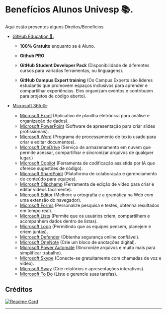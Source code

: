 # Benefícios Alunos Univesp 📚.

Aqui estão presentes alguns Direitos/Benefícios

- [GitHub Education 📖:](https://education.github.com/discount_requests/application)

  - **100% Gratuito** enquanto se é Aluno.

  - **Github PRO**.

  - **GitHub Student Developer Pack** (Disponibilidade de diferentes cursos para variadas ferramentas, ou linguagens).
 
  - **GitHub Campus Expert training** (Os Campus Experts são líderes estudantis que promovem espaços inclusivos para aprender e compartilhar experiências. Eles organizam eventos e contribuem para projetos de código aberto).

- [Microsoft 365 🌐:](https://www.office.com):
    - [Microsoft Excel](https://www.microsoft.com/pt-br/microsoft-365/excel) (Aplicativo de planilha eletrônica para análise e organização de dados).
    - [Microsoft PowerPoint](https://www.microsoft.com/pt-br/microsoft-365/powerpoint) (Software de apresentação para criar slides profissionais).
    - [Microsoft Word](https://www.microsoft.com/pt-br/microsoft-365/word) (Programa de processamento de texto usado para criar e editar documentos).
    - [Microsoft OneDrive](https://www.microsoft.com/pt-br/microsoft-365/onedrive-for-business/online-cloud-storage) (Serviço de armazenamento em nuvem que permite acessar, compartilhar e sincronizar arquivos de qualquer lugar.)
    - [Microsoft Copilot](https://copilot.microsoft.com/) (Ferramenta de codificação assistida por IA que oferece sugestões de código).
    - [Microsoft SharePoint](https://www.microsoft.com/pt-br/microsoft-365/sharepoint) (Plataforma de colaboração e gerenciamento de conteúdo para equipes).
    - [Microsoft Clipchamp](https://www.microsoft.com/pt-br/microsoft-365/clipchamp) (Ferramenta de edição de vídeo para criar e editar vídeos facilmente).
    - [Microsoft Editor](https://www.microsoft.com/pt-br/microsoft-365/microsoft-editor) (Melhore a ortografia e a gramática na Web com uma extensão do navegador).
    - [Microsoft Forms](https://www.microsoft.com/pt-br/microsoft-365/online-surveys-polls-quizzes) (Personalize pesquisa e testes, obtenha resultados em tempo real).
    - [Microsoft Lists](https://www.microsoft.com/pt-br/microsoft-365/microsoft-lists) (Permite que os usuários criem, compartilhem e acompanhem dados dentro de listas).
    - [Microsoft Loop](https://www.microsoft.com/pt-br/microsoft-loop?ms.url=microsoftcommicrosoft-loop) (Permitindo que as equipes pensem, planejem e criem juntas).
    - [Microsoft Defender](https://www.microsoft.com/pt-br/security/business/threat-protection/office-365-defender/) (Obtenha segurança online confiável).
    - [Microsoft OneNote](https://www.microsoft.com/pt-br/microsoft-365/onenote/digital-note-taking-app) (Crie um bloco de anotações digital).
    - [Microsoft Power Automate](https://www.microsoft.com/pt-BR/power-platform/products/power-automate?culture=pt-br&country=br) (Sincronize arquivos e muito mais para simplificar trabalho).
    - [Microsoft Skype](https://www.skype.com/pt-br/) (Conecte-se gratuitamente com chamadas de voz e vídeo).
    - [Microsoft Sway](https://www.microsoft.com/pt-br/microsoft-365/microsoft-to-do-list-app) (Crie relatórios e apresentações interativos).
    - [Microsoft To Do](https://www.microsoft.com/pt-br/microsoft-365/microsoft-to-do-list-app) (Liste e gerencie suas tarefas).
    
## Créditos 
[![Readme Card](https://github-readme-stats.vercel.app/api/pin/?username=Univesp-Computacao&theme=github_dark&repo=lista-beneficios-estudantes)](https://github.com/Univesp-Computacao/lista-beneficios-estudantes)

---
